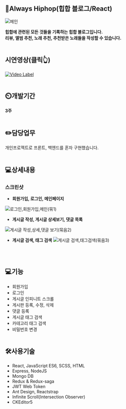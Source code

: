 ## 👏Always Hiphop(힙합 블로그/React)

![메인](https://user-images.githubusercontent.com/51365114/144704181-7922ccc2-15ac-456f-8377-ad49f2f36b7e.PNG)

**힙합에 관련된 모든 것들을 기록하는 힙합 블로그입니다.
<br/>
리뷰, 앨범 추천, 노래 추천, 추천받은 노래들을 작성할 수 있습니다.**
<br/><br/>


## 시연영상(클릭👆)
[![Video Label](http://img.youtube.com/vi/QRObh9wZIEI/0.jpg)](https://youtu.be/QRObh9wZIEI)
<br/><br/>

## ⏲️개발기간

**3주**
<br/><br/>

## ✏️담당업무

개인프로젝트로 프론트, 백엔드를 혼자 구현했습니다.
<br/><br/>

## 💻상세내용

### 스크린샷


- **회원가입, 로그인, 메인페이지**

![로그인,회원가입,메인(묶1)](https://user-images.githubusercontent.com/51365114/144708706-bb04be24-c038-4718-a4b7-c52745c02596.PNG)
<br/>

- **게시글 작성, 게시글 상세보기, 댓글 목록**

 ![게시글 작성,상세,댓글 보기(묶음2)](https://user-images.githubusercontent.com/51365114/144708705-2e58f65f-0bd9-4210-8245-f20ba64e3d39.PNG)
 <br/>

- **게시글 검색, 태그 검색**
![게시글 검색,태그검색(묶음3)](https://user-images.githubusercontent.com/51365114/144708707-c9892480-6ceb-4070-b242-fb76295366c0.PNG)

<br/><br/>

## 💻기능

- 회원가입
- 로그인
- 게시글 인피니트 스크롤
- 게시판 등록, 수정, 삭제
- 댓글 등록
- 게시글 태그 검색
- 카테고리 태그 검색
- 비밀번호 변경
<br/><br/>

## 🛠️사용기술

- React, JavaScript ES6, SCSS, HTML
- Express, NodeJS
- Mongo DB
- Redux & Redux-saga
- JWT Web Token
- Ant Design, Reactstrap
- Infinite Scroll(Intersection Observer)
- CKEditor5
